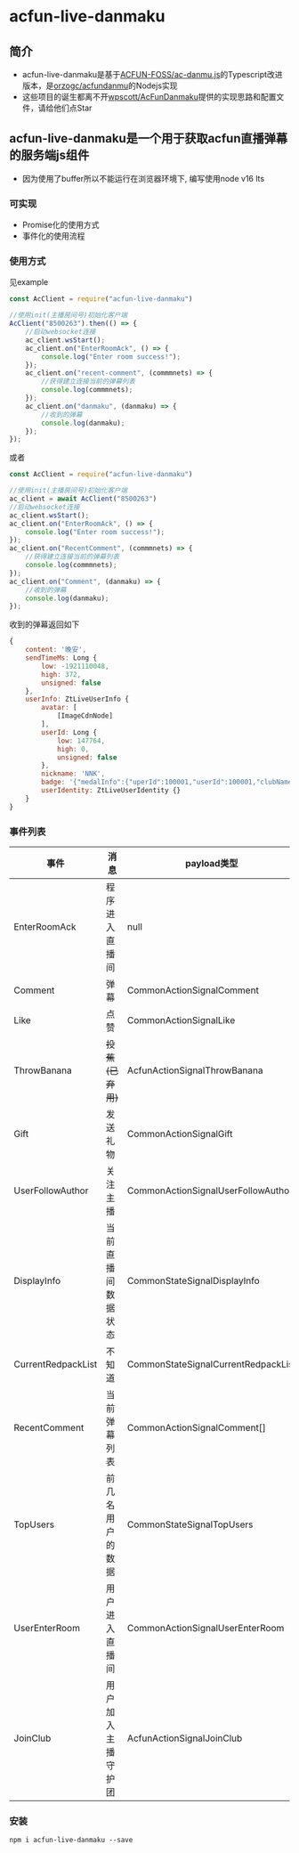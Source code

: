 <!--
 * @Date: 2020-09-15 00:30:41
 * @LastEditors: kanoyami
 * @LastEditTime: 2020-10-09 15:50:49
-->

# acfun-live-danmaku

## 简介

* acfun-live-danmaku是基于[ACFUN-FOSS/ac-danmu.js](https://github.com/ACFUN-FOSS/ac-danmu.js)的Typescript改进版本，是[orzogc/acfundanmu](https://github.com/orzogc/acfundanmu)的Nodejs实现
* 这些项目的诞生都离不开[wpscott/AcFunDanmaku](https://github.com/wpscott/AcFunDanmaku/tree/master/AcFunDanmu)提供的实现思路和配置文件，请给他们点Star

## acfun-live-danmaku是一个用于获取acfun直播弹幕的服务端js组件

* 因为使用了buffer所以不能运行在浏览器环境下, 编写使用node v16 lts

### 可实现

* Promise化的使用方式
* 事件化的使用流程

### 使用方式

见example
``` JavaScript
const AcClient = require("acfun-live-danmaku")

//使用init(主播房间号)初始化客户端
AcClient("8500263").then(() => {
    //启动websocket连接
    ac_client.wsStart();
    ac_client.on("EnterRoomAck", () => {
        console.log("Enter room success!");
    });
    ac_client.on("recent-comment", (commmnets) => {
        //获得建立连接当前的弹幕列表
        console.log(commmnets);
    });
    ac_client.on("danmaku", (danmaku) => {
        //收到的弹幕
        console.log(danmaku);
    });
});
```

或者

``` JavaScript
const AcClient = require("acfun-live-danmaku")

//使用init(主播房间号)初始化客户端
ac_client = await AcClient("8500263")
//启动websocket连接
ac_client.wsStart();
ac_client.on("EnterRoomAck", () => {
    console.log("Enter room success!");
});
ac_client.on("RecentComment", (commmnets) => {
    //获得建立连接当前的弹幕列表
    console.log(commmnets);
});
ac_client.on("Comment", (danmaku) => {
    //收到的弹幕
    console.log(danmaku);
});
```

收到的弹幕返回如下

``` JavaScript
{
    content: '晚安',
    sendTimeMs: Long {
        low: -1921110048,
        high: 372,
        unsigned: false
    },
    userInfo: ZtLiveUserInfo {
        avatar: [
            [ImageCdnNode]
        ],
        userId: Long {
            low: 147764,
            high: 0,
            unsigned: false
        },
        nickname: 'NNK',
        badge: '{"medalInfo":{"uperId":100001,"userId":100001,"clubName":"蓝钻","level":100}}',
        userIdentity: ZtLiveUserIdentity {}
    }
}
```

### 事件列表

| 事件                | 消息                    | payload类型                        |
|---------------------|-------------------------|------------------------------------|
| EnterRoomAck                 | 程序进入直播间        | null                               |
| Comment               | 弹幕                  | CommonActionSignalComment          |
| Like                  | 点赞                  | CommonActionSignalLike        |
| ThrowBanana           | ~~投蕉(已弃用)~~      | AcfunActionSignalThrowBanana               |
| Gift                  | 发送礼物              | CommonActionSignalGift        |
| UserFollowAuthor      | 关注主播              | CommonActionSignalUserFollowAuthor |
| DisplayInfo           | 当前直播间数据状态     | CommonStateSignalDisplayInfo      |
| CurrentRedpackList    | 不知道                | CommonStateSignalCurrentRedpackList     |
| RecentComment         | 当前弹幕列表           | CommonActionSignalComment[]        |
| TopUsers              | 前几名用户的数据       | CommonStateSignalTopUsers        |
| UserEnterRoom         | 用户进入直播间         | CommonActionSignalUserEnterRoom
| JoinClub              | 用户加入主播守护团     | AcfunActionSignalJoinClub     |

### 安装

 `npm i acfun-live-danmaku --save`
